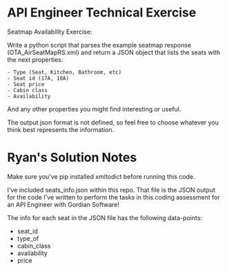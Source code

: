 # API Engineer Technical Exercise

Seatmap Availability Exercise:

Write a python script that parses the example seatmap response (OTA_AirSeatMapRS.xml) and return a JSON object 
that lists the seats with the next properties:

	- Type (Seat, Kitchen, Bathroom, etc)
	- Seat id (17A, 18A)
	- Seat price
	- Cabin class
	- Availability

And any other properties you might find interesting or useful.

The output json format is not defined, so feel free to choose whatever you think best represents the information.

# Ryan's Solution Notes

Make sure you've pip installed xmltodict before running this code.

I've included seats_info.json within this repo. That file is the JSON output for the code I've written to perform the tasks in this coding assessment for an API Engineer with Gordian Software!

The info for each seat in the JSON file has the following data-points:

* seat_id
* type_of
* cabin_class
* availability
* price